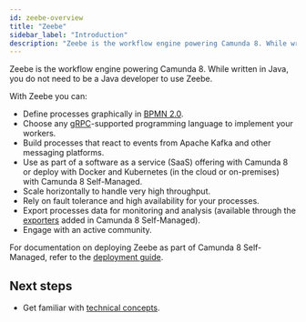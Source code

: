 ```yaml
---
id: zeebe-overview
title: "Zeebe"
sidebar_label: "Introduction"
description: "Zeebe is the workflow engine powering Camunda 8. While written in Java, you do not need to be a Java developer to use Zeebe."
---
```


Zeebe is the workflow engine powering Camunda 8. While written in Java, you do not need to be a Java developer to use Zeebe.

With Zeebe you can:

- Define processes graphically in [BPMN 2.0](../modeler/bpmn/bpmn-coverage.md).
- Choose any [gRPC](/apis-tools/zeebe-api/grpc.md)-supported programming language to implement your workers.
- Build processes that react to events from Apache Kafka and other messaging platforms.
- Use as part of a software as a service (SaaS) offering with Camunda 8 or deploy with Docker and Kubernetes (in the cloud or on-premises) with Camunda 8 Self-Managed.
- Scale horizontally to handle very high throughput.
- Rely on fault tolerance and high availability for your processes.
- Export processes data for monitoring and analysis (available through the [exporters](../../self-managed/zeebe-deployment/exporters/exporters.md) added in Camunda 8 Self-Managed).
- Engage with an active community.

For documentation on deploying Zeebe as part of Camunda 8 Self-Managed, refer to the [deployment guide](../../self-managed/zeebe-deployment/zeebe-installation.md).

## Next steps

- Get familiar with [technical concepts](technical-concepts/technical-concepts-overview.md).
